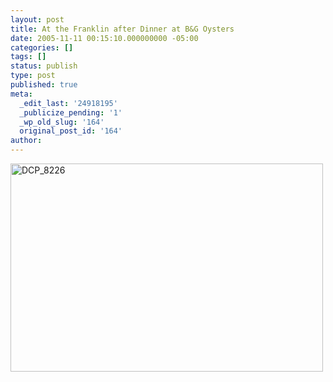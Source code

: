```yaml
---
layout: post
title: At the Franklin after Dinner at B&G Oysters
date: 2005-11-11 00:15:10.000000000 -05:00
categories: []
tags: []
status: publish
type: post
published: true
meta:
  _edit_last: '24918195'
  _publicize_pending: '1'
  _wp_old_slug: '164'
  original_post_id: '164'
author: 
---
```

<a href="http://www.flickr.com/photos/matthewsim/sets/1444586/" title="DCP_8226 by Matthew Simoneau, on Flickr"><img src="http://farm1.staticflickr.com/30/66938867_49c7c05599.jpg" width="500" height="333" alt="DCP_8226" /></a>
